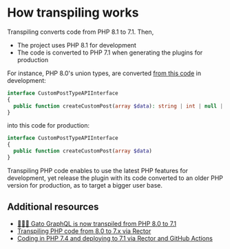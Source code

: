 # How transpiling works

Transpiling converts code from PHP 8.1 to 7.1. Then,

- The project uses PHP 8.1 for development
- The code is converted to PHP 7.1 when generating the plugins for production

For instance, PHP 8.0's union types, are converted [from this code](https://github.com/leoloso/PoP/blob/b9d379dc34195701e3afac2be4c132da6728ab75/layers/Schema/packages/custompost-mutations/src/TypeAPIs/CustomPostTypeAPIInterface.php#L18) in development:

```php
interface CustomPostTypeAPIInterface
{
  public function createCustomPost(array $data): string | int | null | Error;
}
```

into this code for production:

```php
interface CustomPostTypeAPIInterface
{
  public function createCustomPost(array $data)
}
```

Transpiling PHP code enables to use the latest PHP features for development, yet release the plugin with its code converted to an older PHP version for production, as to target a bigger user base.

## Additional resources

- [🦸🏿‍♂️ Gato GraphQL is now transpiled from PHP 8.0 to 7.1](https://gatographql.com/blog/the-plugin-is-now-transpiled-from-php-80-to-71/)
- [Transpiling PHP code from 8.0 to 7.x via Rector](https://blog.logrocket.com/transpiling-php-code-from-8-0-to-7-x-via-rector/)
- [Coding in PHP 7.4 and deploying to 7.1 via Rector and GitHub Actions](https://blog.logrocket.com/coding-in-php-7-4-and-deploying-to-7-1-via-rector-and-github-actions/)

